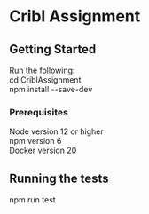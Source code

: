 # Cribl Assignment

## Getting Started

Run the following:  
cd CriblAssignment  
npm install --save-dev


### Prerequisites

Node version 12 or higher  
npm  version 6  
Docker version 20


## Running the tests

npm run test
